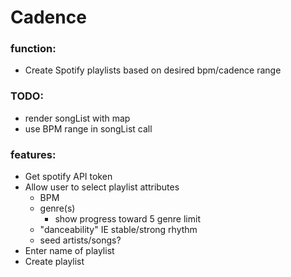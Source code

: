 # Cadence
### function:
- Create Spotify playlists based on desired bpm/cadence range
### TODO:
- render songList with map
- use BPM range in songList call
### features:
- Get spotify API token
- Allow user to select playlist attributes
    - BPM
    - genre(s)
        - show progress toward 5 genre limit
    - "danceability" IE stable/strong rhythm
    - seed artists/songs?
- Enter name of playlist
- Create playlist